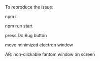 To reproduce the issue:

npm i

npm run start

press Do Bug button

move minimized electron window

AR: non-clickable fantom window on screen
